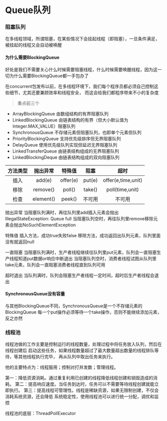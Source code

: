 # Queue队列

### 阻塞队列
在多线程领域，所谓阻塞，在某些情况下会挂起线程（即阻塞），一旦条件满足，被挂起的线程又会自动被唤醒

#### 为什么需要BlockingQueue
  好处是我们不需要关心什么时候需要阻塞线程，什么时候需要唤醒线程，因为这一切为什么需要BlockingQueue都一手包办了

  在concurrent包发布以前，在多线程环境下，我们每个程序员都必须自己控制这些细节，尤其还要兼顾效率和线程安全，
而这会给我们都程序带来不小的复杂度

> 重点前三个
- ArrayBlockingQueue 由数组结构的有界阻塞队列
- LinkedBlockingQueue 由链表结构的有界（但大小默认值为Integer.MAX_VALUE）阻塞队列
- SynchronousQueue 不存储元素但阻塞队列，也即单个元素但队列
- PriorityBlockingQueue 支持优先级排序但无界阻塞队列
- DelayQueue 使用优先级队列实现但延迟无界阻塞队列
- LinkedTransferQueue 由链表结构组成的无界阻塞队列
- LinkedBlockingDeque 由链表结构组成的双向阻塞队列 

|  方法类型   | 抛出异常  | 特殊值  | 阻塞  | 超时  |
|  :----:  | :----:  | :----:  | :----:  | :----:  |
| 插入  | add(e) | offer(e) | put(e) | offer(e,time,unit) |
| 移除  | remove() | poll() | take() | poll(time,unit) |
| 检查  | element() | peek() | 不可用 | 不可用 |

抛出异常
当阻塞队列满时，再往队列里add插入元素会抛出IllegalStateException: Queue full
当阻塞队列空时，再往队列里remove移除元素会抛出NoSuchElementException

特殊值
插入方法，成功true失败false
移除方法，成功返回出队列元素，队列里面没有就返回null

一直阻塞
当阻塞队列满时，生产者线程继续往队列里put元素，队列会一直阻塞生产线程知道put数据or响应中断退出
当阻塞队列空时，消费者线程试图从队列里take元素，队列会一直阻塞消费者线程直到队列可用

超时退出
当队列满时，队列会阻塞生产者线程一定时间，超时后生产者线程会退出

#### SynchronousQueue没有容量
与其他BlockingQueue不同，SynchronousQueue是一个不存储元素的BlockingQueue
每一个put操作必须等待一个take操作，否则不能继续添加元素，反之亦然

### 线程池
线程池做的工作主要是控制运行的线程数量，处理过程中将任务放入队列，然后在线程创建后
启动这些任务，如果线程数量超过了最大数量超出数量的线程排队等待，等其他线程执行完毕，
再从队列中取出任务来执行。

他的主要特点为：线程服用；控制对打并发数；管理线程。

第一：降低资源消耗。通过重复利用已创建的线程降低线程创建和销毁造成的消耗。
第二：提高响应速度。当任务到达时，任务可以不需要等待线程创建就能立即执行。
第三：提高线程可管理性。线程是稀缺资源，如果无限制创建，不仅会消耗系统资源，还会降低
系统稳定性，使用线程池可以进行统一分配，调优和监控

线程池的底层：ThreadPollExecutor
